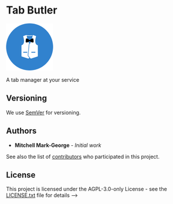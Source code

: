 # Tab Butler

![Tab Bar Logo](src/icons/Tab%20Butler%20Logo%20128.png)

A tab manager at your service


<!-- # Mindful Extension

The internet has become a wonderful place to spread ideas and beliefs, and no one should be scared to share them online. The purpose of this extension is to make you more “mindful” of the things you say online, so more people can feel free to express themselves online.

![Mindful Tile](imgs/Mindful_Extension_Tile.png)


### Prerequisites

You will need:


* Node.js (tested on v11.9.0)
* npm (tested on v6.13.4)
* Windows or Mac (tested on these platforms, should work on Linux)
* Understanding of Browser Extensions and Architecture
* Understanding of JavaScript
* A passion of making the world a better place!


### Installing (Local Development)


Clone Repo (if getting code from Github - else, move on to next step)

```
git clone https://github.com/MitchellMarkGeorge/Mindful
```

Install Dependencies

```
npm install
```

Run dev build (files will be watched and rebuilt on file changes)

```
npm run build
```

To create minified dist build, run:

```
npm run dist-build
```
Package app for Chrome Distribution (a chrome.zip file will be made):

```
npm run chrome-dist
```

The ```img``` folder is for promotional images


## Running the tests

To test the code, run:

```
npm run standard
```



## Built With

* [VadarSentiment](https://github.com/vaderSentiment/vaderSentiment-jshttps://github.com/vaderSentiment/vaderSentiment-js) - Used for sentiment analysis (emojis)
    * [Current version](https://github.com/vaderSentiment/vaderSentiment-js/tree/1.1.3)

* [Tensorflow.js Toxicity Model](https://github.com/tensorflow/tfjs-models/tree/master/toxicity) - Used for advanced text analysis
    * [Current version](https://github.com/tensorflow/tfjs-models/tree/toxicity-v1.2.2/toxicity)

* [Load Awsome Spinner](https://github.com/danielcardoso/load-awesome/blob/1.1.0/css/ball-clip-rotate.min.css) - Used to show green loader in extension. (included in source code)

<!-- * For versions, refer to [package.json](package.json) -->

<!-- ## Contributing

Please read [CONTRIBUTING.md] for details on our code of conduct, and the process for submitting pull requests to us. -->

## Versioning

We use [SemVer](http://semver.org/) for versioning.

## Authors

* **Mitchell Mark-George** - *Initial work* 

See also the list of [contributors](https://github.com/MitchellMarkGeorge/Mindful/contributors) who participated in this project.

## License

This project is licensed under the AGPL-3.0-only License - see the [LICENSE.txt](LICENSE.txt) file for details -->